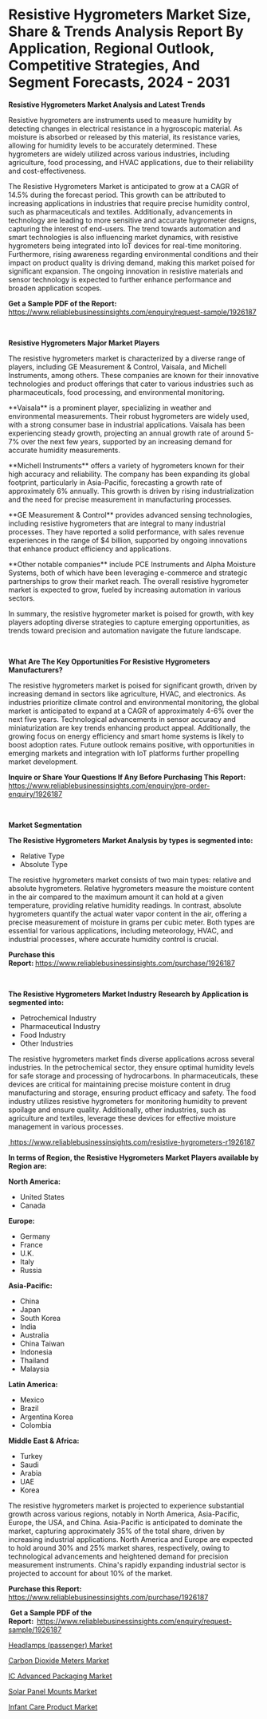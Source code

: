 <p><h1>Resistive Hygrometers Market Size, Share & Trends Analysis Report By Application, Regional Outlook, Competitive Strategies, And Segment Forecasts, 2024 - 2031</h1></p><p><strong>Resistive Hygrometers Market Analysis and Latest Trends</strong></p>
<p><p>Resistive hygrometers are instruments used to measure humidity by detecting changes in electrical resistance in a hygroscopic material. As moisture is absorbed or released by this material, its resistance varies, allowing for humidity levels to be accurately determined. These hygrometers are widely utilized across various industries, including agriculture, food processing, and HVAC applications, due to their reliability and cost-effectiveness.</p><p>The Resistive Hygrometers Market is anticipated to grow at a CAGR of 14.5% during the forecast period. This growth can be attributed to increasing applications in industries that require precise humidity control, such as pharmaceuticals and textiles. Additionally, advancements in technology are leading to more sensitive and accurate hygrometer designs, capturing the interest of end-users. The trend towards automation and smart technologies is also influencing market dynamics, with resistive hygrometers being integrated into IoT devices for real-time monitoring. Furthermore, rising awareness regarding environmental conditions and their impact on product quality is driving demand, making this market poised for significant expansion. The ongoing innovation in resistive materials and sensor technology is expected to further enhance performance and broaden application scopes.</p></p>
<p><strong>Get a Sample PDF of the Report:&nbsp;</strong> <a href="https://www.reliablebusinessinsights.com/enquiry/request-sample/1926187?utm_campaign=39&utm_medium=2&utm_source=Github&utm_content=ia&utm_term=25102024&utm_id=resistive-hygrometers">https://www.reliablebusinessinsights.com/enquiry/request-sample/1926187</a></p>
<p>&nbsp;</p>
<p><strong>Resistive Hygrometers Major Market Players</strong></p>
<p><p>The resistive hygrometers market is characterized by a diverse range of players, including GE Measurement & Control, Vaisala, and Michell Instruments, among others. These companies are known for their innovative technologies and product offerings that cater to various industries such as pharmaceuticals, food processing, and environmental monitoring.</p><p>**Vaisala** is a prominent player, specializing in weather and environmental measurements. Their robust hygrometers are widely used, with a strong consumer base in industrial applications. Vaisala has been experiencing steady growth, projecting an annual growth rate of around 5-7% over the next few years, supported by an increasing demand for accurate humidity measurements. </p><p>**Michell Instruments** offers a variety of hygrometers known for their high accuracy and reliability. The company has been expanding its global footprint, particularly in Asia-Pacific, forecasting a growth rate of approximately 6% annually. This growth is driven by rising industrialization and the need for precise measurement in manufacturing processes.</p><p>**GE Measurement & Control** provides advanced sensing technologies, including resistive hygrometers that are integral to many industrial processes. They have reported a solid performance, with sales revenue experiences in the range of $4 billion, supported by ongoing innovations that enhance product efficiency and applications.</p><p>**Other notable companies** include PCE Instruments and Alpha Moisture Systems, both of which have been leveraging e-commerce and strategic partnerships to grow their market reach. The overall resistive hygrometer market is expected to grow, fueled by increasing automation in various sectors.</p><p>In summary, the resistive hygrometer market is poised for growth, with key players adopting diverse strategies to capture emerging opportunities, as trends toward precision and automation navigate the future landscape.</p></p>
<p>&nbsp;</p>
<p><strong>What Are The Key Opportunities For Resistive Hygrometers Manufacturers?</strong></p>
<p><p>The resistive hygrometers market is poised for significant growth, driven by increasing demand in sectors like agriculture, HVAC, and electronics. As industries prioritize climate control and environmental monitoring, the global market is anticipated to expand at a CAGR of approximately 4-6% over the next five years. Technological advancements in sensor accuracy and miniaturization are key trends enhancing product appeal. Additionally, the growing focus on energy efficiency and smart home systems is likely to boost adoption rates. Future outlook remains positive, with opportunities in emerging markets and integration with IoT platforms further propelling market development.</p></p>
<p><strong>Inquire or Share Your Questions If Any Before Purchasing This Report:</strong> <a href="https://www.reliablebusinessinsights.com/enquiry/pre-order-enquiry/1926187?utm_campaign=39&utm_medium=2&utm_source=Github&utm_content=ia&utm_term=25102024&utm_id=resistive-hygrometers">https://www.reliablebusinessinsights.com/enquiry/pre-order-enquiry/1926187</a></p>
<p>&nbsp;</p>
<p><strong>Market Segmentation</strong></p>
<p><strong>The Resistive Hygrometers Market Analysis by types is segmented into:</strong></p>
<p><ul><li>Relative Type</li><li>Absolute Type</li></ul></p>
<p><p>The resistive hygrometers market consists of two main types: relative and absolute hygrometers. Relative hygrometers measure the moisture content in the air compared to the maximum amount it can hold at a given temperature, providing relative humidity readings. In contrast, absolute hygrometers quantify the actual water vapor content in the air, offering a precise measurement of moisture in grams per cubic meter. Both types are essential for various applications, including meteorology, HVAC, and industrial processes, where accurate humidity control is crucial.</p></p>
<p><strong>Purchase this Report:&nbsp;</strong><a href="https://www.reliablebusinessinsights.com/purchase/1926187?utm_campaign=39&utm_medium=2&utm_source=Github&utm_content=ia&utm_term=25102024&utm_id=resistive-hygrometers">https://www.reliablebusinessinsights.com/purchase/1926187</a></p>
<p>&nbsp;</p>
<p><strong>The Resistive Hygrometers Market Industry Research by Application is segmented into:</strong></p>
<p><ul><li>Petrochemical Industry</li><li>Pharmaceutical Industry</li><li>Food Industry</li><li>Other Industries</li></ul></p>
<p><p>The resistive hygrometers market finds diverse applications across several industries. In the petrochemical sector, they ensure optimal humidity levels for safe storage and processing of hydrocarbons. In pharmaceuticals, these devices are critical for maintaining precise moisture content in drug manufacturing and storage, ensuring product efficacy and safety. The food industry utilizes resistive hygrometers for monitoring humidity to prevent spoilage and ensure quality. Additionally, other industries, such as agriculture and textiles, leverage these devices for effective moisture management in various processes.</p></p>
<p><a href="https://www.reliablebusinessinsights.com/resistive-hygrometers-r1926187?utm_campaign=39&utm_medium=2&utm_source=Github&utm_content=ia&utm_term=25102024&utm_id=resistive-hygrometers">&nbsp;https://www.reliablebusinessinsights.com/resistive-hygrometers-r1926187</a></p>
<p><strong>In terms of Region, the Resistive Hygrometers Market Players available by Region are:</strong></p>
<p>
    <p> <strong> North America: </strong>
        <ul>
            <li>United States</li>
            <li>Canada</li>
        </ul>
        </p> 
    <p> <strong> Europe: </strong>
        <ul>
            <li>Germany</li>
            <li>France</li>
            <li>U.K.</li>
            <li>Italy</li>
            <li>Russia</li>
        </ul>
        </p> 
    <p> <strong> Asia-Pacific: </strong>
        <ul>
            <li>China</li>
            <li>Japan</li>
            <li>South Korea</li>
            <li>India</li>
            <li>Australia</li>
            <li>China Taiwan</li>
            <li>Indonesia</li>
            <li>Thailand</li>
            <li>Malaysia</li>
        </ul>
        </p> 
    <p> <strong> Latin America: </strong>
        <ul>
            <li>Mexico</li>
            <li>Brazil</li>
            <li>Argentina Korea</li>
            <li>Colombia</li>
        </ul>
        </p> 
    <p> <strong> Middle East & Africa: </strong>
        <ul>
            <li>Turkey</li>
            <li>Saudi</li>
            <li>Arabia</li>
            <li>UAE</li>
            <li>Korea</li>
        </ul>
    </p>
    </p>
<p><p>The resistive hygrometers market is projected to experience substantial growth across various regions, notably in North America, Asia-Pacific, Europe, the USA, and China. Asia-Pacific is anticipated to dominate the market, capturing approximately 35% of the total share, driven by increasing industrial applications. North America and Europe are expected to hold around 30% and 25% market shares, respectively, owing to technological advancements and heightened demand for precision measurement instruments. China's rapidly expanding industrial sector is projected to account for about 10% of the market.</p></p>
<p><strong>Purchase this Report: </strong><a href="https://www.reliablebusinessinsights.com/purchase/1926187?utm_campaign=39&utm_medium=2&utm_source=Github&utm_content=ia&utm_term=25102024&utm_id=resistive-hygrometers">https://www.reliablebusinessinsights.com/purchase/1926187</a></p>
<p>&nbsp;<strong>Get a Sample PDF of the Report:&nbsp;&nbsp;</strong><a href="https://www.reliablebusinessinsights.com/enquiry/request-sample/1926187?utm_campaign=39&utm_medium=2&utm_source=Github&utm_content=ia&utm_term=25102024&utm_id=resistive-hygrometers">https://www.reliablebusinessinsights.com/enquiry/request-sample/1926187</a></p>
<p><strong></strong></p>
<p><p><a href="https://github.com/elseludvikoh/Market-Research-Report-List-1/blob/main/headlamps-passenger-market.md?utm_campaign=39&utm_medium=2&utm_source=Github&utm_content=ia&utm_term=25102024&utm_id=resistive-hygrometers">Headlamps (passenger) Market</a></p><p><a href="https://issuu.com/reportprime-2/docs/carbon-dioxide-meters-market-size-2030.pptx?utm_campaign=39&utm_medium=2&utm_source=Github&utm_content=ia&utm_term=25102024&utm_id=resistive-hygrometers">Carbon Dioxide Meters Market</a></p><p><a href="https://www.linkedin.com/pulse/ic-advanced-packaging-industry-insights-report-analyzing-market-u2ehf?utm_campaign=39&utm_medium=2&utm_source=Github&utm_content=ia&utm_term=25102024&utm_id=resistive-hygrometers">IC Advanced Packaging Market</a></p><p><a href="https://issuu.com/reportprime-2/docs/solar-panel-mounts-market-size-2030.pptx?utm_campaign=39&utm_medium=2&utm_source=Github&utm_content=ia&utm_term=25102024&utm_id=resistive-hygrometers">Solar Panel Mounts Market</a></p><p><a href="https://www.linkedin.com/pulse/surfing-infant-care-product-wave-riding-market-currents-2031-slevf?utm_campaign=39&utm_medium=2&utm_source=Github&utm_content=ia&utm_term=25102024&utm_id=resistive-hygrometers">Infant Care Product Market</a></p></p>
